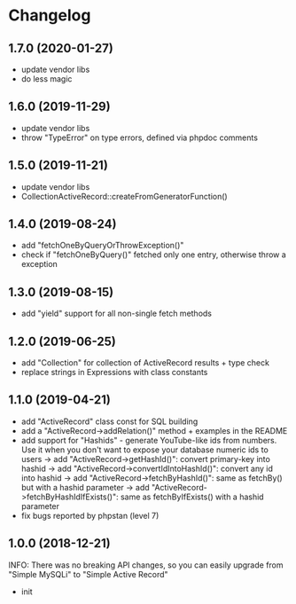 Changelog
=========

1.7.0 (2020-01-27)
------------------
- update vendor libs
- do less magic

1.6.0 (2019-11-29)
------------------
- update vendor libs
- throw "TypeError" on type errors, defined via phpdoc comments

1.5.0 (2019-11-21)
------------------
- update vendor libs
- CollectionActiveRecord::createFromGeneratorFunction()

1.4.0 (2019-08-24)
------------------
- add "fetchOneByQueryOrThrowException()"
- check if "fetchOneByQuery()" fetched only one entry, otherwise throw a exception

1.3.0 (2019-08-15)
------------------
- add "yield" support for all non-single fetch methods

1.2.0 (2019-06-25)
------------------
- add "Collection" for collection of ActiveRecord results + type check
- replace strings in Expressions with class constants

1.1.0 (2019-04-21)
------------------
- add "ActiveRecord" class const for SQL building
- add a "ActiveRecord->addRelation()" method + examples in the README
- add support for "Hashids" - generate YouTube-like ids from numbers. Use it when you don't want to expose your database numeric ids to users
  -> add "ActiveRecord->getHashId()": convert primary-key into hashid
  -> add "ActiveRecord->convertIdIntoHashId()": convert any id into hashid
  -> add "ActiveRecord->fetchByHashId()": same as fetchBy() but with a hashid parameter
  -> add "ActiveRecord->fetchByHashIdIfExists()": same as fetchByIfExists() with a hashid parameter
- fix bugs reported by phpstan (level 7)

1.0.0 (2018-12-21)
------------------

INFO: There was no breaking API changes, so you can easily upgrade from "Simple MySQLi" to "Simple Active Record"

- init
